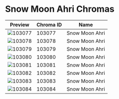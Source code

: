 # Snow Moon Ahri Chromas



| Preview | Chroma ID | Name |
|---------|-----------|------|
| ![103077](https://raw.communitydragon.org/latest/plugins/rcp-be-lol-game-data/global/default/v1/champion-chroma-images/103/103077.png) | 103077 | Snow Moon Ahri |
| ![103078](https://raw.communitydragon.org/latest/plugins/rcp-be-lol-game-data/global/default/v1/champion-chroma-images/103/103078.png) | 103078 | Snow Moon Ahri |
| ![103079](https://raw.communitydragon.org/latest/plugins/rcp-be-lol-game-data/global/default/v1/champion-chroma-images/103/103079.png) | 103079 | Snow Moon Ahri |
| ![103080](https://raw.communitydragon.org/latest/plugins/rcp-be-lol-game-data/global/default/v1/champion-chroma-images/103/103080.png) | 103080 | Snow Moon Ahri |
| ![103081](https://raw.communitydragon.org/latest/plugins/rcp-be-lol-game-data/global/default/v1/champion-chroma-images/103/103081.png) | 103081 | Snow Moon Ahri |
| ![103082](https://raw.communitydragon.org/latest/plugins/rcp-be-lol-game-data/global/default/v1/champion-chroma-images/103/103082.png) | 103082 | Snow Moon Ahri |
| ![103083](https://raw.communitydragon.org/latest/plugins/rcp-be-lol-game-data/global/default/v1/champion-chroma-images/103/103083.png) | 103083 | Snow Moon Ahri |
| ![103084](https://raw.communitydragon.org/latest/plugins/rcp-be-lol-game-data/global/default/v1/champion-chroma-images/103/103084.png) | 103084 | Snow Moon Ahri |